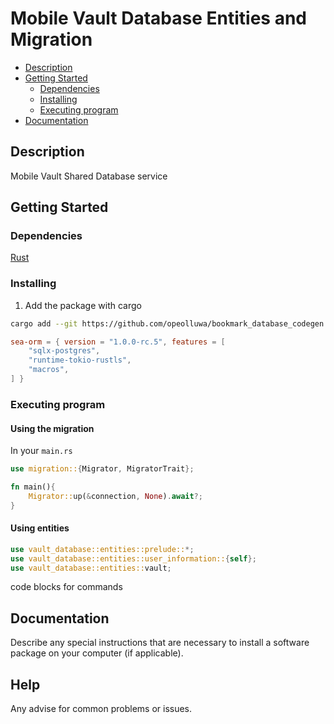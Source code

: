 # Mobile Vault Database Entities and Migration

- [Description](#description)
- [Getting Started](#getting-started)
  - [Dependencies](#dependencies)
  - [Installing](#installing)
  - [Executing program](#executing-program)
- [Documentation](#documentation)

## Description

Mobile Vault Shared Database service

## Getting Started

### Dependencies

[Rust](https://rust-lang.org)

### Installing

1. Add the package with cargo

```sh
cargo add --git https://github.com/opeolluwa/bookmark_database_codegen --tag <TAG>  bookmark_database_codegen
```

```toml
sea-orm = { version = "1.0.0-rc.5", features = [
    "sqlx-postgres",
    "runtime-tokio-rustls",
    "macros",
] }
```

### Executing program

#### Using the migration

In your `main.rs`

```rust
use migration::{Migrator, MigratorTrait};

fn main(){
    Migrator::up(&connection, None).await?;
}
```

#### Using entities

```rust
use vault_database::entities::prelude::*;
use vault_database::entities::user_information::{self};
use vault_database::entities::vault;
```

code blocks for commands

## Documentation

Describe any special instructions that are necessary to install a software
package on your computer (if applicable).

## Help

Any advise for common problems or issues.
